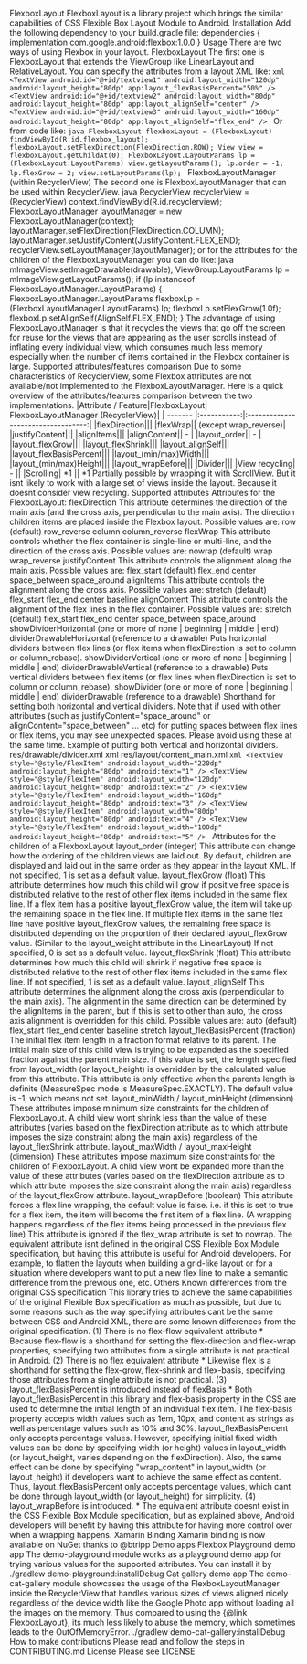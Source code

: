 FlexboxLayout FlexboxLayout is a library project which brings the similar capabilities of CSS Flexible Box Layout Module to Android. Installation Add the following dependency to your build.gradle file: dependencies { implementation com.google.android:flexbox:1.0.0 } Usage There are two ways of using Flexbox in your layout. FlexboxLayout The first one is FlexboxLayout that extends the ViewGroup like LinearLayout and RelativeLayout. You can specify the attributes from a layout XML like: ```xml <TextView android:id="@+id/textview1" android:layout_width="120dp" android:layout_height="80dp" app:layout_flexBasisPercent="50%" /> <TextView android:id="@+id/textview2" android:layout_width="80dp" android:layout_height="80dp" app:layout_alignSelf="center" /> <TextView android:id="@+id/textview3" android:layout_width="160dp" android:layout_height="80dp" app:layout_alignSelf="flex_end" /> ``` Or from code like: ```java FlexboxLayout flexboxLayout = (FlexboxLayout) findViewById(R.id.flexbox_layout); flexboxLayout.setFlexDirection(FlexDirection.ROW); View view = flexboxLayout.getChildAt(0); FlexboxLayout.LayoutParams lp = (FlexboxLayout.LayoutParams) view.getLayoutParams(); lp.order = -1; lp.flexGrow = 2; view.setLayoutParams(lp); ``` FlexboxLayoutManager (within RecyclerView) The second one is FlexboxLayoutManager that can be used within RecyclerView. java RecyclerView recyclerView = (RecyclerView) context.findViewById(R.id.recyclerview); FlexboxLayoutManager layoutManager = new FlexboxLayoutManager(context); layoutManager.setFlexDirection(FlexDirection.COLUMN); layoutManager.setJustifyContent(JustifyContent.FLEX_END); recyclerView.setLayoutManager(layoutManager); or for the attributes for the children of the FlexboxLayoutManager you can do like: java mImageView.setImageDrawable(drawable); ViewGroup.LayoutParams lp = mImageView.getLayoutParams(); if (lp instanceof FlexboxLayoutManager.LayoutParams) { FlexboxLayoutManager.LayoutParams flexboxLp = (FlexboxLayoutManager.LayoutParams) lp; flexboxLp.setFlexGrow(1.0f); flexboxLp.setAlignSelf(AlignSelf.FLEX_END); } The advantage of using FlexboxLayoutManager is that it recycles the views that go off the screen for reuse for the views that are appearing as the user scrolls instead of inflating every individual view, which consumes much less memory especially when the number of items contained in the Flexbox container is large. Supported attributes/features comparison Due to some characteristics of RecyclerView, some Flexbox attributes are not available/not implemented to the FlexboxLayoutManager. Here is a quick overview of the attributes/features comparison between the two implementations. |Attribute / Feature|FlexboxLayout| FlexboxLayoutManager (RecyclerView)| | ------- |:-----------:|:----------------------------------:| |flexDirection||| |flexWrap|| (except wrap_reverse)| |justifyContent||| |alignItems||| |alignContent|| - | |layout_order|| - | |layout_flexGrow||| |layout_flexShrink||| |layout_alignSelf||| |layout_flexBasisPercent||| |layout_(min/max)Width||| |layout_(min/max)Height||| |layout_wrapBefore||| |Divider||| |View recycling| - || |Scrolling| *1 || *1 Partially possible by wrapping it with ScrollView. But it isnt likely to work with a large set of views inside the layout. Because it doesnt consider view recycling. Supported attributes Attributes for the FlexboxLayout: flexDirection This attribute determines the direction of the main axis (and the cross axis, perpendicular to the main axis). The direction children items are placed inside the Flexbox layout. Possible values are: row (default) row_reverse column column_reverse flexWrap This attribute controls whether the flex container is single-line or multi-line, and the direction of the cross axis. Possible values are: nowrap (default) wrap wrap_reverse justifyContent This attribute controls the alignment along the main axis. Possible values are: flex_start (default) flex_end center space_between space_around alignItems This attribute controls the alignment along the cross axis. Possible values are: stretch (default) flex_start flex_end center baseline alignContent This attribute controls the alignment of the flex lines in the flex container. Possible values are: stretch (default) flex_start flex_end center space_between space_around showDividerHorizontal (one or more of none | beginning | middle | end) dividerDrawableHorizontal (reference to a drawable) Puts horizontal dividers between flex lines (or flex items when flexDirection is set to column or column_rebase). showDividerVertical (one or more of none | beginning | middle | end) dividerDrawableVertical (reference to a drawable) Puts vertical dividers between flex items (or flex lines when flexDirection is set to column or column_rebase). showDivider (one or more of none | beginning | middle | end) dividerDrawable (reference to a drawable) Shorthand for setting both horizontal and vertical dividers. Note that if used with other attributes (such as justifyContent="space_around" or alignContent="space_between" ... etc) for putting spaces between flex lines or flex items, you may see unexpected spaces. Please avoid using these at the same time. Example of putting both vertical and horizontal dividers. res/drawable/divider.xml xml <shape xmlns:android="http://schemas.android.com/apk/res/android"> <size android:width="8dp" android:height="12dp" /> <solid android:color="#44A444" /> </shape> res/layout/content_main.xml ```xml <TextView style="@style/FlexItem" android:layout_width="220dp" android:layout_height="80dp" android:text="1" /> <TextView style="@style/FlexItem" android:layout_width="120dp" android:layout_height="80dp" android:text="2" /> <TextView style="@style/FlexItem" android:layout_width="160dp" android:layout_height="80dp" android:text="3" /> <TextView style="@style/FlexItem" android:layout_width="80dp" android:layout_height="80dp" android:text="4" /> <TextView style="@style/FlexItem" android:layout_width="100dp" android:layout_height="80dp" android:text="5" /> ``` Attributes for the children of a FlexboxLayout layout_order (integer) This attribute can change how the ordering of the children views are laid out. By default, children are displayed and laid out in the same order as they appear in the layout XML. If not specified, 1 is set as a default value. layout_flexGrow (float) This attribute determines how much this child will grow if positive free space is distributed relative to the rest of other flex items included in the same flex line. If a flex item has a positive layout_flexGrow value, the item will take up the remaining space in the flex line. If multiple flex items in the same flex line have positive layout_flexGrow values, the remaining free space is distributed depending on the proportion of their declared layout_flexGrow value. (Similar to the layout_weight attribute in the LinearLayout) If not specified, 0 is set as a default value. layout_flexShrink (float) This attribute determines how much this child will shrink if negative free space is distributed relative to the rest of other flex items included in the same flex line. If not specified, 1 is set as a default value. layout_alignSelf This attribute determines the alignment along the cross axis (perpendicular to the main axis). The alignment in the same direction can be determined by the alignItems in the parent, but if this is set to other than auto, the cross axis alignment is overridden for this child. Possible values are: auto (default) flex_start flex_end center baseline stretch layout_flexBasisPercent (fraction) The initial flex item length in a fraction format relative to its parent. The initial main size of this child view is trying to be expanded as the specified fraction against the parent main size. If this value is set, the length specified from layout_width (or layout_height) is overridden by the calculated value from this attribute. This attribute is only effective when the parents length is definite (MeasureSpec mode is MeasureSpec.EXACTLY). The default value is -1, which means not set. layout_minWidth / layout_minHeight (dimension) These attributes impose minimum size constraints for the children of FlexboxLayout. A child view wont shrink less than the value of these attributes (varies based on the flexDirection attribute as to which attribute imposes the size constraint along the main axis) regardless of the layout_flexShrink attribute. layout_maxWidth / layout_maxHeight (dimension) These attributes impose maximum size constraints for the children of FlexboxLayout. A child view wont be expanded more than the value of these attributes (varies based on the flexDirection attribute as to which attribute imposes the size constraint along the main axis) regardless of the layout_flexGrow attribute. layout_wrapBefore (boolean) This attribute forces a flex line wrapping, the default value is false. i.e. if this is set to true for a flex item, the item will become the first item of a flex line. (A wrapping happens regardless of the flex items being processed in the previous flex line) This attribute is ignored if the flex_wrap attribute is set to nowrap. The equivalent attribute isnt defined in the original CSS Flexible Box Module specification, but having this attribute is useful for Android developers. For example, to flatten the layouts when building a grid-like layout or for a situation where developers want to put a new flex line to make a semantic difference from the previous one, etc. Others Known differences from the original CSS specification This library tries to achieve the same capabilities of the original Flexible Box specification as much as possible, but due to some reasons such as the way specifying attributes cant be the same between CSS and Android XML, there are some known differences from the original specification. (1) There is no flex-flow equivalent attribute * Because flex-flow is a shorthand for setting the flex-direction and flex-wrap properties, specifying two attributes from a single attribute is not practical in Android. (2) There is no flex equivalent attribute * Likewise flex is a shorthand for setting the flex-grow, flex-shrink and flex-basis, specifying those attributes from a single attribute is not practical. (3) layout_flexBasisPercent is introduced instead of flexBasis * Both layout_flexBasisPercent in this library and flex-basis property in the CSS are used to determine the initial length of an individual flex item. The flex-basis property accepts width values such as 1em, 10px, and content as strings as well as percentage values such as 10% and 30%. layout_flexBasisPercent only accepts percentage values. However, specifying initial fixed width values can be done by specifying width (or height) values in layout_width (or layout_height, varies depending on the flexDirection). Also, the same effect can be done by specifying "wrap_content" in layout_width (or layout_height) if developers want to achieve the same effect as content. Thus, layout_flexBasisPercent only accepts percentage values, which cant be done through layout_width (or layout_height) for simplicity. (4) layout_wrapBefore is introduced. * The equivalent attribute doesnt exist in the CSS Flexible Box Module specification, but as explained above, Android developers will benefit by having this attribute for having more control over when a wrapping happens. Xamarin Binding Xamarin binding is now available on NuGet thanks to @btripp Demo apps Flexbox Playground demo app The demo-playground module works as a playground demo app for trying various values for the supported attributes. You can install it by ./gradlew demo-playground:installDebug Cat gallery demo app The demo-cat-gallery module showcases the usage of the FlexboxLayoutManager inside the RecyclerView that handles various sizes of views aligned nicely regardless of the device width like the Google Photo app without loading all the images on the memory. Thus compared to using the {@link FlexboxLayout}, its much less likely to abuse the memory, which sometimes leads to the OutOfMemoryError. ./gradlew demo-cat-gallery:installDebug How to make contributions Please read and follow the steps in CONTRIBUTING.md License Please see LICENSE
